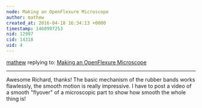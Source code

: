 ```yaml
---
node: Making an OpenFlexure Microscope
author: mathew
created_at: 2016-04-18 16:34:13 +0000
timestamp: 1460997253
nid: 12997
cid: 14318
uid: 4
---
```




[mathew](../profile/mathew) replying to: [Making an OpenFlexure Microscope](../notes/mathew/04-17-2016/making-an-openflexure-microscope)

----
Awesome Richard, thanks!  The basic mechanism of the rubber bands works flawlessly, the smooth motion is really impressive.  I have to post a video of a smooth "flyover" of a microscopic part to show how smooth the whole thing is!

